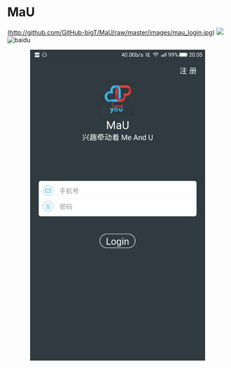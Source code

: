 # MaU
(http://github.com/GitHub-bigT/MaU/raw/master/images/mau_login.jpg)
![](http://www.baidu.com/img/bdlogo.gif)  
![baidu](http://www.baidu.com/img/bdlogo.gif "百度logo") 
<div  style="text-align:center;">
  <img src="http://github.com/GitHub-bigT/MaU/raw/master/images/mau_login.jpg" width="400px"/>
</div>
